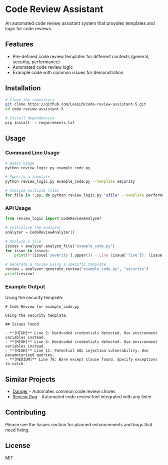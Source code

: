# Code Review Assistant

An automated code review assistant system that provides templates and logic for code reviews.

## Features

- Pre-defined code review templates for different contexts (general, security, performance)
- Automated code review logic
- Example code with common issues for demonstration

## Installation

```bash
# Clone the repository
git clone https://github.com/LeoLLM/code-review-assistant-5.git
cd code-review-assistant-5

# Install dependencies
pip install -r requirements.txt
```

## Usage

### Command Line Usage

```bash
# Basic usage
python review_logic.py example_code.py

# Specify a template
python review_logic.py example_code.py --template security

# Analyze multiple files
for file in *.py; do python review_logic.py "$file" --template performance; done
```

### API Usage

```python
from review_logic import CodeReviewAnalyzer

# Initialize the analyzer
analyzer = CodeReviewAnalyzer()

# Analyze a file
issues = analyzer.analyze_file("example_code.py")
for issue in issues:
    print(f"{issue['severity'].upper()} - Line {issue['line']}: {issue['message']}")

# Generate a review using a specific template
review = analyzer.generate_review("example_code.py", "security")
print(review)
```

### Example Output

Using the security template:

```
# Code Review for example_code.py

Using the security template.

## Issues Found

- **[HIGH]** Line 2: Hardcoded credentials detected. Use environment variables instead.
- **[HIGH]** Line 3: Hardcoded credentials detected. Use environment variables instead.
- **[HIGH]** Line 11: Potential SQL injection vulnerability. Use parameterized queries.
- **[MEDIUM]** Line 78: Bare except clause found. Specify exceptions to catch.
```

## Similar Projects

- [Danger](https://github.com/danger/danger) - Automates common code review chores
- [Review Dog](https://github.com/reviewdog/reviewdog) - Automated code review tool integrated with any linter

## Contributing

Please see the Issues section for planned enhancements and bugs that need fixing.

## License

MIT